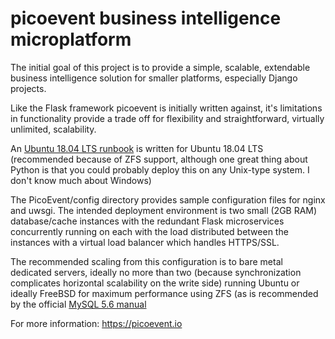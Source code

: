 # picoevent business intelligence microplatform

The initial goal of this project is to provide a simple, scalable, extendable business intelligence solution for smaller platforms, especially Django projects.

Like the Flask framework picoevent is initially written against, it's limitations in functionality provide a trade off for flexibility and straightforward, virtually unlimited, scalability.

An [Ubuntu 18.04 LTS runbook](https://github.com/picoevent/picoevent/blob/master/runbook.md) is written for Ubuntu 18.04 LTS (recommended because of ZFS support, although one great thing about Python is that you could probably deploy this on any Unix-type system. I don't know much about Windows)

The PicoEvent/config directory provides sample configuration files for nginx and uwsgi. The intended deployment environment is two small (2GB RAM) database/cache instances with the redundant Flask microservices concurrently running on each with the load distributed between the instances with a virtual load balancer which handles HTTPS/SSL.

The recommended scaling from this configuration is to bare metal dedicated servers, ideally no more than two (because synchronization complicates horizontal scalability on the write side) running Ubuntu or ideally FreeBSD for maximum performance using ZFS (as is recommended by the official [MySQL 5.6 manual](https://dev.mysql.com/doc/refman/5.6/en/ha-zfs-replication.html)

For more information: https://picoevent.io
